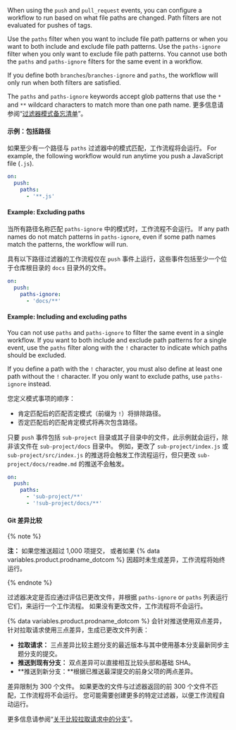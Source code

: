
When using the `push` and `pull_request` events, you can configure a workflow to run based on what file paths are changed. Path filters are not evaluated for pushes of tags.

Use the `paths` filter when you want to include file path patterns or when you want to both include and exclude file path patterns. Use the `paths-ignore` filter when you only want to exclude file path patterns. You cannot use both the `paths` and `paths-ignore` filters for the same event in a workflow.

If you define both `branches`/`branches-ignore` and `paths`, the workflow will only run when both filters are satisfied.

The `paths` and `paths-ignore` keywords accept glob patterns that use the `*` and `**` wildcard characters to match more than one path name. 更多信息请参阅“[过滤器模式备忘清单](/actions/using-workflows/workflow-syntax-for-github-actions#filter-pattern-cheat-sheet)”。

#### 示例：包括路径

如果至少有一个路径与 `paths` 过滤器中的模式匹配，工作流程将会运行。 For example, the following workflow would run anytime you push a JavaScript file (`.js`).

```yaml
on:
  push:
    paths:
      - '**.js'
```

#### Example: Excluding paths

当所有路径名称匹配 `paths-ignore` 中的模式时，工作流程不会运行。 If any path names do not match patterns in `paths-ignore`, even if some path names match the patterns, the workflow will run.

具有以下路径过滤器的工作流程仅在 `push` 事件上运行，这些事件包括至少一个位于仓库根目录的 `docs` 目录外的文件。

```yaml
on:
  push:
    paths-ignore:
      - 'docs/**'
```

#### Example: Including and excluding paths

You can not use `paths` and `paths-ignore` to filter the same event in a single workflow. If you want to both include and exclude path patterns for a single event, use the `paths` filter along with the `!` character to indicate which paths should be excluded.

If you define a path with the `!` character, you must also define at least one path without the `!` character. If you only want to exclude paths, use `paths-ignore` instead.

您定义模式事项的顺序：

- 肯定匹配后的匹配否定模式（前缀为 `!`）将排除路径。
- 否定匹配后的匹配肯定模式将再次包含路径。

只要 `push` 事件包括 `sub-project` 目录或其子目录中的文件，此示例就会运行，除非该文件在 `sub-project/docs` 目录中。 例如，更改了 `sub-project/index.js` 或 `sub-project/src/index.js` 的推送将会触发工作流程运行，但只更改 `sub-project/docs/readme.md` 的推送不会触发。

```yaml
on:
  push:
    paths:
      - 'sub-project/**'
      - '!sub-project/docs/**'
```

#### Git 差异比较

{% note %}

**注：** 如果您推送超过 1,000 项提交， 或者如果 {% data variables.product.prodname_dotcom %} 因超时未生成差异，工作流程将始终运行。

{% endnote %}

过滤器决定是否应通过评估已更改文件，并根据 `paths-ignore` or `paths` 列表运行它们，来运行一个工作流程。 如果没有更改文件，工作流程将不会运行。

{% data variables.product.prodname_dotcom %} 会针对推送使用双点差异，针对拉取请求使用三点差异，生成已更改文件列表：
- **拉取请求：** 三点差异比较主题分支的最近版本与其中使用基本分支最新同步主题分支的提交。
- **推送到现有分支：** 双点差异可以直接相互比较头部和基础 SHA。
- **推送到新分支：**根据已推送最深提交的前身父项的两点差异。

差异限制为 300 个文件。 如果更改的文件与过滤器返回的前 300 个文件不匹配，工作流程将不会运行。 您可能需要创建更多的特定过滤器，以便工作流程自动运行。

更多信息请参阅“[关于比较拉取请求中的分支](/pull-requests/collaborating-with-pull-requests/proposing-changes-to-your-work-with-pull-requests/about-comparing-branches-in-pull-requests)”。
